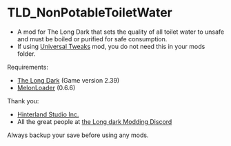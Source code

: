 # TLD_NonPotableToiletWater

- A mod for The Long Dark that sets the quality of all toilet water to unsafe and must be boiled or purified for safe consumption.
- If using [Universal Tweaks](https://github.com/Deaadman/UniversalTweaks) mod, you do not need this in your mods folder.


Requirements:
- [The Long Dark](https://www.thelongdark.com/) (Game version 2.39)
- [MelonLoader](https://github.com/LavaGang/MelonLoader/) (0.6.6)

Thank you:

- [Hinterland Studio Inc.](https://hinterlandgames.com/)
- All the great people at [the Long dark Modding Discord](https://discord.com/channels/322211727192358914/371713326725726209)

Always backup your save before using any mods.
